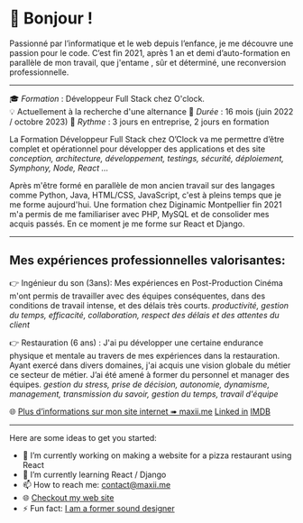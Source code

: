 # 👋  Bonjour !

Passionné par l’informatique et le web depuis l’enfance, 
je me découvre une passion pour le code. 
C’est fin 2021, après 1 an et demi d’auto-formation en parallèle de mon travail, 
que j'entame , sûr et déterminé, une reconversion professionnelle.

---
🎓   *Formation* :  Développeur Full Stack chez O'clock.   
💡   Actuellement à la recherche d'une alternance 
📆   *Durée* : 16 mois (juin 2022 / octobre 2023)
🔄   *Rythme* : 3 jours en entreprise, 2 jours en formation

La Formation Développeur Full Stack chez O’Clock va me permettre d’être complet et opérationnel pour développer des applications et des site
*conception, architecture, développement, testings, sécurité, déploiement, Symphony, Node, React …*

Après m'être formé en parallèle de mon ancien travail sur des langages comme Python, Java, HTML/CSS, JavaScript, c'est  à pleins temps que je me forme aujourd'hui.
Une formation chez Diginamic Montpellier fin 2021 m'a permis de me familiariser avec PHP, MySQL et de consolider mes acquis passés.
En ce moment  je me forme sur React et Django.

---
## Mes expériences professionnelles valorisantes:

👉    Ingénieur du son (3ans): Mes expériences en Post-Production Cinéma m'ont permis de travailler avec des équipes conséquentes, dans des conditions de travail intense, et des délais très courts.
*productivité, gestion du temps, efficacité, collaboration, respect des délais et des attentes du client*

👉    Restauration (6 ans) : J'ai pu développer une certaine endurance physique et mentale au travers de mes expériences dans la restauration. Ayant exercé dans divers domaines, j'ai acquis une vision globale du métier ce secteur de métier. J’ai été amené à former du personnel et manager des équipes.
*gestion du stress, prise de décision, autonomie, dynamisme, management, transmission du savoir, gestion du temps, travail d'équipe*

🌐   [Plus d’informations sur mon site internet ➠ maxii.me](https://maxii.me)
[Linked in](https://www.linkedin.com/in/maxime-tamburrini-7048895a/)
[IMDB](https://www.imdb.com/name/nm5708197/?ref_=fn_al_nm_1)

---

Here are some ideas to get you started:

- 🔭 I’m currently working on making a website for a pizza restaurant using React
- 🌱 I’m currently learning React / Django
- 📫 How to reach me: contact@maxii.me
- 🌐 [Checkout my web site](https://maxii.me)
- ⚡ Fun fact: [I am a former sound designer](https://www.imdb.com/name/nm5708197/?ref_=fn_al_nm_1)

